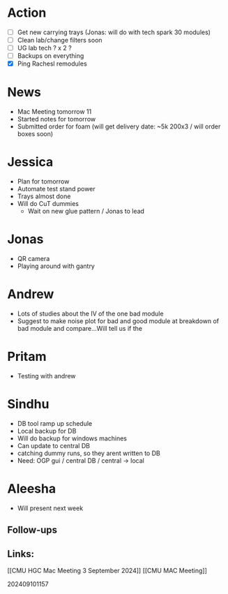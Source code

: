 
# Action 
- [ ] Get new carrying trays (Jonas: will do with tech spark 30 modules)
- [ ] Clean lab/change filters soon 
- [ ] UG lab tech ? x 2 ?
- [ ] Backups on everything
- [x] Ping Rachesl remodules

# News
- Mac Meeting tomorrow 11
- Started notes for tomorrow 
- Submitted order for foam (will get delivery date: ~5k 200x3 / will order boxes soon)

# Jessica
- Plan for tomorrow
- Automate test stand power
- Trays almost done
- Will do CuT dummies
	- Wait on new glue pattern / Jonas to lead

# Jonas
- QR camera 
- Playing around with gantry

# Andrew
- Lots of studies about the IV of the one bad module
- Suggest to make noise plot for bad and good module at breakdown of bad module and compare...Will tell us if the 

# Pritam
- Testing with andrew

# Sindhu
- DB tool ramp up schedule 
- Local backup for DB
- Will do backup for windows machines
- Can update to central DB
- catching dummy runs, so they arent written to DB
- Need: OGP gui / central DB / central -> local 

# Aleesha 
- Will present next week


## Follow-ups


## Links: 
[[CMU HGC Mac Meeting 3 September 2024]]
[[CMU MAC Meeting]]

202409101157
